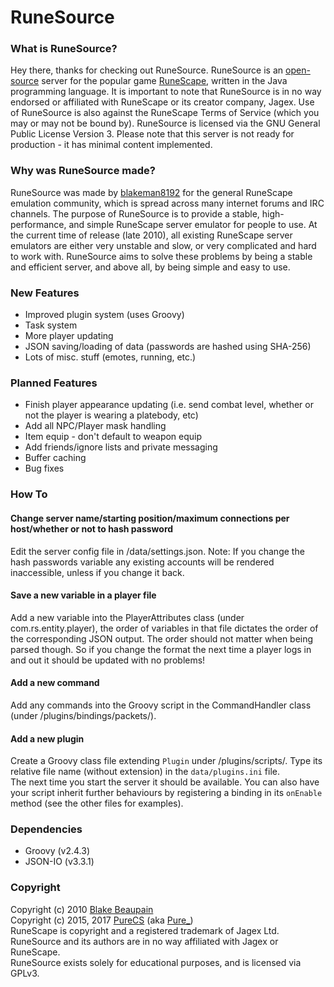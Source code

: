 RuneSource
=======================

### What is RuneSource?
Hey there, thanks for checking out RuneSource. RuneSource is an [open-source](http://www.opensource.org/) server for the popular game [RuneScape](runescape.com), written in the Java programming language. It is important to note that RuneSource is in no way endorsed or affiliated with RuneScape or its creator company, Jagex. Use of RuneSource is also against the RuneScape Terms of Service (which you may or may not be bound by). RuneSource is licensed via the GNU General Public License Version 3. Please note that this server is not ready for production - it has minimal content implemented.

### Why was RuneSource made?
RuneSource was made by [blakeman8192](https://github.com/blakeman8192) for the general RuneScape emulation community, which is spread across many internet forums and IRC channels. The purpose of RuneSource is to provide a stable, high-performance, and simple RuneScape server emulator for people to use. At the current time of release (late 2010), all existing RuneScape server emulators are either very unstable and slow, or very complicated and hard to work with. RuneSource aims to solve these problems by being a stable and efficient server, and above all, by being simple and easy to use.

### New Features
* Improved plugin system (uses Groovy)
* Task system
* More player updating
* JSON saving/loading of data (passwords are hashed using SHA-256)
* Lots of misc. stuff (emotes, running, etc.)

### Planned Features
* Finish player appearance updating (i.e. send combat level, whether or not the player is wearing a platebody, etc)
* Add all NPC/Player mask handling
* Item equip - don't default to weapon equip
* Add friends/ignore lists and private messaging
* Buffer caching
* Bug fixes

### How To
#### Change server name/starting position/maximum connections per host/whether or not to hash password
Edit the server config file in /data/settings.json.
Note: If you change the hash passwords variable any existing accounts will be rendered inaccessible, unless if you change it back.

#### Save a new variable in a player file
Add a new variable into the PlayerAttributes class (under com.rs.entity.player), the order of variables in that file
dictates the order of the corresponding JSON output. The order should not matter when being parsed though.
So if you change the format the next time a player logs in and out it should be updated with no problems!

#### Add a new command
Add any commands into the Groovy script in the CommandHandler class (under /plugins/bindings/packets/).

#### Add a new plugin
Create a Groovy class file extending `Plugin` under /plugins/scripts/. Type its relative file name (without extension) in the `data/plugins.ini` file.  
The next time you start the server it should be available. You can also have your script inherit further behaviours by registering a binding in its `onEnable` method (see the other files for examples).

### Dependencies
* Groovy (v2.4.3)
* JSON-IO (v3.3.1)

### Copyright
Copyright (c) 2010  [Blake Beaupain](https://github.com/blakeman8192)  
Copyright (c) 2015, 2017  [PureCS](https://github.com/purecs) (aka [Pure_](https://www.moparscape.org/smf/index.php?action=profile;u=350406))  
RuneScape is copyright and a registered trademark of Jagex Ltd.  
RuneSource and its authors are in no way affiliated with Jagex or RuneScape.  
RuneSource exists solely for educational purposes, and is licensed via GPLv3.
